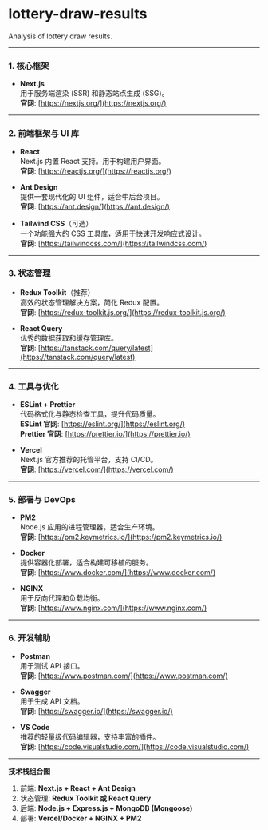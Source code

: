 # lottery-draw-results
Analysis of lottery draw results.

--- 

### **1. 核心框架**
- **Next.js**  
  用于服务端渲染 (SSR) 和静态站点生成 (SSG)。  
  **官网**: [https://nextjs.org/](https://nextjs.org/)  

---

### **2. 前端框架与 UI 库**
- **React**  
  Next.js 内置 React 支持。用于构建用户界面。  
  **官网**: [https://reactjs.org/](https://reactjs.org/)  

- **Ant Design**  
  提供一套现代化的 UI 组件，适合中后台项目。  
  **官网**: [https://ant.design/](https://ant.design/)  

- **Tailwind CSS**（可选）  
  一个功能强大的 CSS 工具库，适用于快速开发响应式设计。  
  **官网**: [https://tailwindcss.com/](https://tailwindcss.com/)  

---

### **3. 状态管理**
- **Redux Toolkit**（推荐）  
  高效的状态管理解决方案，简化 Redux 配置。  
  **官网**: [https://redux-toolkit.js.org/](https://redux-toolkit.js.org/)  

- **React Query**  
  优秀的数据获取和缓存管理库。  
  **官网**: [https://tanstack.com/query/latest](https://tanstack.com/query/latest)  

---

### **4. 工具与优化**
- **ESLint + Prettier**  
  代码格式化与静态检查工具，提升代码质量。  
  **ESLint 官网**: [https://eslint.org/](https://eslint.org/)  
  **Prettier 官网**: [https://prettier.io/](https://prettier.io/)  

- **Vercel**  
  Next.js 官方推荐的托管平台，支持 CI/CD。  
  **官网**: [https://vercel.com/](https://vercel.com/)  

---

### **5. 部署与 DevOps**
- **PM2**  
  Node.js 应用的进程管理器，适合生产环境。  
  **官网**: [https://pm2.keymetrics.io/](https://pm2.keymetrics.io/)  

- **Docker**  
  提供容器化部署，适合构建可移植的服务。  
  **官网**: [https://www.docker.com/](https://www.docker.com/)  

- **NGINX**  
  用于反向代理和负载均衡。  
  **官网**: [https://www.nginx.com/](https://www.nginx.com/)  

---

### **6. 开发辅助**
- **Postman**  
  用于测试 API 接口。  
  **官网**: [https://www.postman.com/](https://www.postman.com/)  

- **Swagger**  
  用于生成 API 文档。  
  **官网**: [https://swagger.io/](https://swagger.io/)  

- **VS Code**  
  推荐的轻量级代码编辑器，支持丰富的插件。  
  **官网**: [https://code.visualstudio.com/](https://code.visualstudio.com/)  

---

**技术栈组合图**  
1. 前端: **Next.js + React + Ant Design**  
2. 状态管理: **Redux Toolkit 或 React Query**  
3. 后端: **Node.js + Express.js + MongoDB (Mongoose)**  
4. 部署: **Vercel/Docker + NGINX + PM2**  
